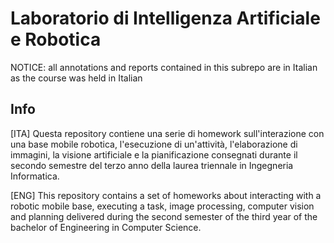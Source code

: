 # Laboratorio di Intelligenza Artificiale e Robotica
NOTICE: all annotations and reports contained in this subrepo are in Italian as the course was held in Italian

## Info
[ITA] Questa repository contiene una serie di homework sull'interazione con una base mobile robotica, l'esecuzione di un'attività, l'elaborazione di immagini, la visione artificiale e la pianificazione consegnati durante il secondo semestre del terzo anno della laurea triennale in Ingegneria Informatica.

[ENG] This repository contains a set of homeworks about interacting with a robotic mobile base, executing a task, image processing, computer vision and planning delivered during the second semester of the third year of the bachelor of Engineering in Computer Science.